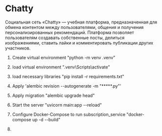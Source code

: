 # Chatty
 Социальная сеть «Chatty» — учебная платформа, предназначенная для обмена контентом между  пользователями, общения и получения персонализированных рекомендаций. Платформа позволяет  пользователям создавать собственные посты, делиться изображениями, ставить лайки и  комментировать публикации других участников.


1. Create virtual environment "python -m venv .venv"
2. load virtual environment ".venv\Scripts\activate"
3. load necessary libraries "pip install -r requirements.txt"
4. Apply 'alembic revision --autogenerate -m "*****.py"'
5.   Apply migration "alembic upgrade head" 
6.  Start the server "uvicorn main:app --reload"

7. Configure Docker-Compose to run subscription_service "docker-compose up -d --build"

8. 

